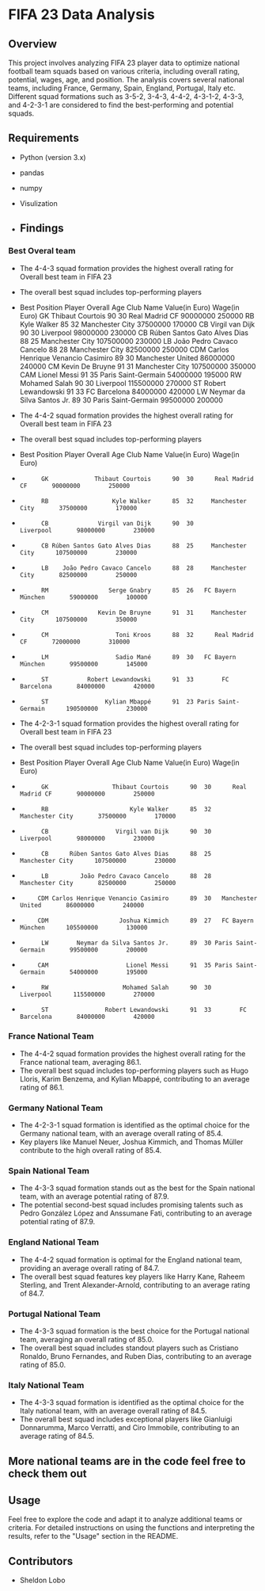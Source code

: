 # FIFA 23 Data Analysis

## Overview

This project involves analyzing FIFA 23 player data to optimize national football team squads based on various criteria, including overall rating, potential, wages, age, and position. The analysis covers several national teams, including France, Germany, Spain, England, Portugal, Italy etc. Different squad formations such as 3-5-2, 3-4-3, 4-4-2, 4-3-1-2, 4-3-3, and 4-2-3-1 are considered to find the best-performing and potential squads.

## Requirements

- Python (version 3.x)
- pandas
- numpy
- Visulization


- ## Findings

### Best Overal team 
- The 4-4-3 squad formation provides the highest overall rating for Overall best team in FIFA 23
- The overall best squad includes top-performing players
-  Best Position                   Player        Overall  Age       Club Name     Value(in Euro)   Wage(in Euro)
           GK                  Thibaut Courtois      90  30      Real Madrid CF       90000000        250000
           RB                       Kyle Walker      85  32     Manchester City       37500000        170000
           CB                   Virgil van Dijk      90  30           Liverpool       98000000        230000
           CB      Rúben Santos Gato Alves Dias      88  25     Manchester City      107500000        230000
           LB         João Pedro Cavaco Cancelo      88  28     Manchester City       82500000        250000
          CDM Carlos Henrique Venancio Casimiro      89  30   Manchester United       86000000        240000
           CM                   Kevin De Bruyne      91  31     Manchester City      107500000        350000
          CAM                      Lionel Messi      91  35 Paris Saint-Germain       54000000        195000
           RW                     Mohamed Salah      90  30           Liverpool      115500000        270000
           ST                Robert Lewandowski      91  33        FC Barcelona       84000000        420000
           LW        Neymar da Silva Santos Jr.      89  30 Paris Saint-Germain       99500000        200000


 - The 4-4-2 squad formation provides the highest overall rating for Overall best team in FIFA 23
- The overall best squad includes top-performing players
- Best Position                       Player Overall Age           Club Name Value(in Euro) Wage(in Euro)
-           GK             Thibaut Courtois      90  30      Real Madrid CF       90000000        250000
-           RB                  Kyle Walker      85  32     Manchester City       37500000        170000
-           CB              Virgil van Dijk      90  30           Liverpool       98000000        230000
-           CB Rúben Santos Gato Alves Dias      88  25     Manchester City      107500000        230000
-           LB    João Pedro Cavaco Cancelo      88  28     Manchester City       82500000        250000
-           RM                 Serge Gnabry      85  26   FC Bayern München       59000000        100000
-           CM              Kevin De Bruyne      91  31     Manchester City      107500000        350000
-           CM                   Toni Kroos      88  32      Real Madrid CF       72000000        310000
-           LM                   Sadio Mané      89  30   FC Bayern München       99500000        145000
-           ST           Robert Lewandowski      91  33        FC Barcelona       84000000        420000
-           ST                Kylian Mbappé      91  23 Paris Saint-Germain      190500000        230000
  
- The 4-2-3-1 squad formation provides the highest overall rating for Overall best team in FIFA 23
- The overall best squad includes top-performing players
- Best Position                            Player Overall Age           Club Name Value(in Euro) Wage(in Euro)
-           GK                  Thibaut Courtois      90  30      Real Madrid CF       90000000        250000
-           RB                       Kyle Walker      85  32     Manchester City       37500000        170000
-           CB                   Virgil van Dijk      90  30           Liverpool       98000000        230000
-           CB      Rúben Santos Gato Alves Dias      88  25     Manchester City      107500000        230000
-           LB         João Pedro Cavaco Cancelo      88  28     Manchester City       82500000        250000
-          CDM Carlos Henrique Venancio Casimiro      89  30   Manchester United       86000000        240000
-          CDM                    Joshua Kimmich      89  27   FC Bayern München      105500000        130000
-           LW        Neymar da Silva Santos Jr.      89  30 Paris Saint-Germain       99500000        200000
-          CAM                      Lionel Messi      91  35 Paris Saint-Germain       54000000        195000
-           RW                     Mohamed Salah      90  30           Liverpool      115500000        270000
-           ST                Robert Lewandowski      91  33        FC Barcelona       84000000        420000


### France National Team

- The 4-4-2 squad formation provides the highest overall rating for the France national team, averaging 86.1.
- The overall best squad includes top-performing players such as Hugo Lloris, Karim Benzema, and Kylian Mbappé, contributing to an average rating of 86.1.

### Germany National Team

- The 4-2-3-1 squad formation is identified as the optimal choice for the Germany national team, with an average overall rating of 85.4.
- Key players like Manuel Neuer, Joshua Kimmich, and Thomas Müller contribute to the high overall rating of 85.4.

### Spain National Team

- The 4-3-3 squad formation stands out as the best for the Spain national team, with an average potential rating of 87.9.
- The potential second-best squad includes promising talents such as Pedro González López and Anssumane Fati, contributing to an average potential rating of 87.9.

### England National Team

- The 4-4-2 squad formation is optimal for the England national team, providing an average overall rating of 84.7.
- The overall best squad features key players like Harry Kane, Raheem Sterling, and Trent Alexander-Arnold, contributing to an average rating of 84.7.

### Portugal National Team

- The 4-3-3 squad formation is the best choice for the Portugal national team, averaging an overall rating of 85.0.
- The overall best squad includes standout players such as Cristiano Ronaldo, Bruno Fernandes, and Ruben Dias, contributing to an average rating of 85.0.

### Italy National Team

- The 4-3-3 squad formation is identified as the optimal choice for the Italy national team, with an average overall rating of 84.5.
- The overall best squad includes exceptional players like Gianluigi Donnarumma, Marco Verratti, and Ciro Immobile, contributing to an average rating of 84.5.

## More national teams are in the code feel free to check them out 

## Usage

Feel free to explore the code and adapt it to analyze additional teams or criteria. For detailed instructions on using the functions and interpreting the results, refer to the "Usage" section in the README.

## Contributors

- Sheldon Lobo
